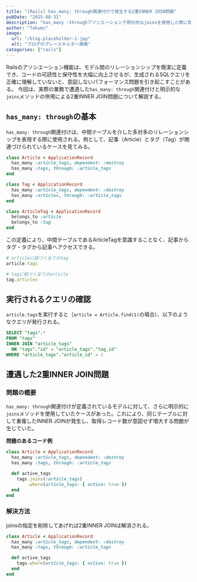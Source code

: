 ```yaml
---
title: "[Rails] has_many: through関連付けで発生する2重INNER JOIN問題"
pubDate: "2025-08-31"
description: "has_many :throughアソシエーションで明示的なjoinsを使用した際に発生する重複INNER JOINの問題とその解決方法を解説"
author: "Takumi"
image:
  url: "/blog-placeholder-1.jpg"
  alt: "ブログのプレースホルダー画像"
categories: ["rails"]
---
```


Railsのアソシエーション機能は、モデル間のリレーションシップを簡潔に定義でき、コードの可読性と保守性を大幅に向上させるが、生成されるSQLクエリを正確に理解していないと、意図しないパフォーマンス問題を引き起こすことがある。
今回は、実際の業務で遭遇した`has_many: through`関連付けと明示的な`joins`メソッドの併用による2重INNER JOIN問題について解説する。

## `has_many: through`の基本
`has_many: through`関連付けは、中間テーブルを介した多対多のリレーションシップを表現する際に使用される。例として、記事（Article）とタグ（Tag）が関連づけられているケースを見てみる。

```rb
class Article < ApplicationRecord
  has_many :article_tags, dependent: :destroy
  has_many :tags, through: :article_tags
end

class Tag < ApplicationRecord
  has_many :article_tags, dependent: :destroy
  has_many :articles, through: :article_tags
end

class ArticleTag < ApplicationRecord
  belongs_to :article
  belongs_to :tag
end
```

この定義により、中間テーブルであるArticleTagを意識することなく、記事からタグ・タグから記事へアクセスできる。
```rb
# articleに紐づく全てのtag
article.tags

# tagに紐づく全てのarticle
tag.articles
```

## 実行されるクエリの確認
`article.tags`を実行すると（`article = Article.find(1)`の場合）、以下のようなクエリが発行される。
```sql
SELECT "tags".*
FROM "tags"
INNER JOIN "article_tags"
  ON "tags"."id" = "article_tags"."tag_id"
WHERE "article_tags"."article_id" = 1
```

## 遭遇した2重INNER JOIN問題

### 問題の概要
`has_many: through`関連付けが定義されているモデルに対して、さらに明示的に`joins`メソッドを使用していたケースがあった。これにより、同じテーブルに対して重複したINNER JOINが発生し、取得レコード数が意図せず増大する問題が生じていた。


**問題のあるコード例**
```rb
class Article < ApplicationRecord
  has_many :article_tags, dependent: :destroy
  has_many :tags, through: :article_tags

  def active_tags
    tags.joins(:article_tags)
        .where(article_tags: { active: true })
  end
end
```

### 解決方法
joinsの指定を削除してあげれば2重INNER JOINは解消される。

```rb
class Article < ApplicationRecord
  has_many :article_tags, dependent: :destroy
  has_many :tags, through: :article_tags

  def active_tags
    tags.where(article_tags: { active: true })
  end
end
```

